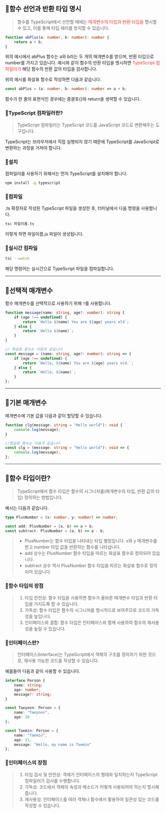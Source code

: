 ## 🦮함수 선언과 반환 타입 명시
> 함수를 TypeScript에서 선언할 때에는 <span style='color: #ff3333'>매개변수의 타입과 반환 타입을</span> 명시할 수 있고, 이를 통해 타입 에러를 방지할 수 있습니다.

```typescript
function abPlus(a: number, b: number): number {
    return a + b;
}
```

위의 예시에서 abPlus 함수는 a와 b라는 두 개의 매개변수를 받으며, 반환 타입으로 number를 가지고 있습니다. 예시와 같이 함수의 반환 타입을 명시하면 <span style="color: #ff3333">TypeScript 컴파일러가</span> 해당 함수의 반환 값의 타입을 검사합니다.

위의 예시를 화살표 함수로 작성하면 다음과 같습니다.

```typescript
const abPlus = (a: number, b: number): number => a + b;
```

함수가 한 줄의 표현식인 경우에는 중괄호{}와 return을 생략할 수 있습니다.

### 🦄TypeScript 컴파일러란?
> TypeScript 컴파일러는 TypeScript 코드를 JavaScript 코드로 변환해주는 도구입니다.

TypeScript는 브라우저에서 직접 실행되지 않기 때문에 TypeScript를 JavaScript로 변환하는 과정을 거쳐야 합니다.

### 🦄설치
컴파일러를 사용하기 위해서는 먼저 TypeScript를 설치해야 합니다.

```bash
npm install -g typescript
```

### 🦄컴파일
.ts 확장자로 작성된 TypeScript 파일을 생성한 후, 터미널에서 다음 명령을 사용합니다.

```bash
tsc 파일이름.ts
```

이렇게 하면 파일이름.js 파일이 생성됩니다.

### 🦄실시간 컴파일

```bash
tsc --watch
```

해당 명령어는 실시간으로 TypeScript 파일을 컴파일합니다.

***

 ## 🦮선택적 매개변수
 함수 매개변수를 선택적으로 사용하기 위해 `?`를 사용합니다.

```typescript
function message(name: string, age?: number): string {
    if (age !== undefined) {
        return `Hello ${name} You are ${age} years old`;
    } else {
        return `Hello ${name}`;
    }
}

// 화살표 함수는 다음과 같습니다
const message = (name: string, age?: number): string => {
    if (age !== undefined) {
        return `Hello, ${name} You are ${age} years old.`;
    } else {
        return `Hello, ${name}`;
    }
};
```

***

## 🦮기본 매개변수
매개변수에 기본 값을 다음과 같이 할당할 수 있습니다.

```typescript
function clg(message: string = "Hello world"): void {
    console.log(message);
}

//화살표 함수는 다음과 같습니다
const clg = (message: string = "Hello world"): void => {
    console.log(message);
};
```

***

## 🦮함수 타입이란?

> TypeScript에서 함수 타입은 함수의 시그니처를(매개변수의 타입, 반환 값의 타입) 정의하는 방법입니다.

예시는 다음과 같습니다.

```typescript
type PlusNumber = (x: number, y: number) => number;

const add: PlusNumber = (a, b) => a + b;
const subtract: PlusNumber = (a, b) => a - b;
```

> * PlusNumber는 함수 타입을 나타내는 타입 별칭입니다. x와 y 매개변수를 받고 number 타입 값을 반환하는 함수를 나타냅니다.
> * add 상수는 PlusNumber 함수 타입을 따르는 화살표 함수로 정의되어 있습니다.
> * subtract 상수 역시 PlusNumber 함수 타입을 따르는 화살표 함수로 정의되어 있습니다.


### 🦄함수 타입의 장점
> 1. 타입 안전성: 함수 타입을 사용하면 함수가 올바른 매개변수 타입과 반환 타입을 가지도록 할 수 있습니다.
> 1. 가독성: 함수 타입은 함수의 시그니처를 명시적으로 보여주므로 코드의 가독성을 높입니다.
> 1. 인터페이스와 결합: 함수 타입은 인터페이스와 함께 사용하여 함수의 재사용성을 높일 수 있습니다.

### 🦄인터페이스란?

> 인터페이스(Interface)는 TypeScript에서 객체의 구조를 정의하기 위한 것으로, 재사용 가능한 코드를 작성할 수 있습니다.

예를들어 다음과 같이 사용할 수 있습니다.

```typescript
interface Person {
    name: string;
    age: number;
    message?: string;
}

const Taeyoon: Person = {
    name: "Taeyoon",
    age: 20
};

const Taemin: Person = {
    name: "Taemin",
    age: 21,
    message: "Hello, my name is Taemin"
};
```

### 🦄인터페이스의 장점
> 1. 타입 검사 및 안전성: 객체가 인터페이스의 형태와 일치하는지 TypeScript 컴파일러가 검사를 수행합니다.
> 1. 가독성: 코드에서 객체의 속성과 메소드가 어떻게 사용되어야 하는지 명시해줍니다.
> 1. 재사용성: 인터페이스를 여러 객체나 함수에서 활용하여 일관성 있는 코드를 작성할 수 있습니다.